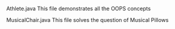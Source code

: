 Athlete.java
This file demonstrates all the OOPS concepts

MusicalChair.java
This file solves the question of Musical Pillows
